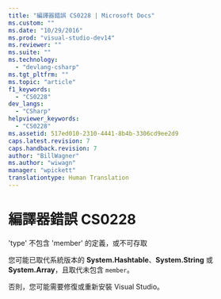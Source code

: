 ```yaml
---
title: "編譯器錯誤 CS0228 | Microsoft Docs"
ms.custom: ""
ms.date: "10/29/2016"
ms.prod: "visual-studio-dev14"
ms.reviewer: ""
ms.suite: ""
ms.technology: 
  - "devlang-csharp"
ms.tgt_pltfrm: ""
ms.topic: "article"
f1_keywords: 
  - "CS0228"
dev_langs: 
  - "CSharp"
helpviewer_keywords: 
  - "CS0228"
ms.assetid: 517ed010-2310-4441-8b4b-3306cd9ee2d9
caps.latest.revision: 7
caps.handback.revision: 7
author: "BillWagner"
ms.author: "wiwagn"
manager: "wpickett"
translationtype: Human Translation
---
```

# 編譯器錯誤 CS0228
'type' 不包含 'member' 的定義，或不可存取  
  
 您可能已取代系統版本的 **System.Hashtable**、**System.String** 或 **System.Array**，且取代未包含 `member`。  
  
 否則，您可能需要修復或重新安裝 Visual Studio。